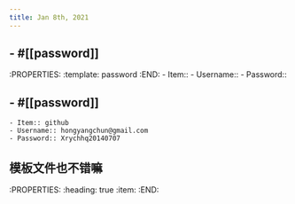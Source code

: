 ```yaml
---
title: Jan 8th, 2021
---
```


## - #[[password]]
:PROPERTIES:
:template: password
:END:
    - Item:: 
    - Username:: 
    - Password::
##
##
## - #[[password]]
    - Item:: github 
    - Username:: hongyangchun@gmail.com
    - Password:: Xrychhq20140707
##
##
## 模板文件也不错嘛
:PROPERTIES:
:heading: true
:item: 
:END:
